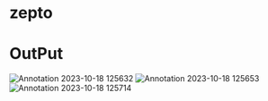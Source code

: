 # zepto

# OutPut

![Annotation 2023-10-18 125632](https://github.com/Pushpendra181/zepto/assets/123919866/2ff7b367-1e87-490e-b072-85b601800cef)
![Annotation 2023-10-18 125653](https://github.com/Pushpendra181/zepto/assets/123919866/89ce260a-6758-427a-94b5-8a78f4ef8f35)
![Annotation 2023-10-18 125714](https://github.com/Pushpendra181/zepto/assets/123919866/ef09b88f-243e-4f1f-8ddd-b1ebb7410939)
